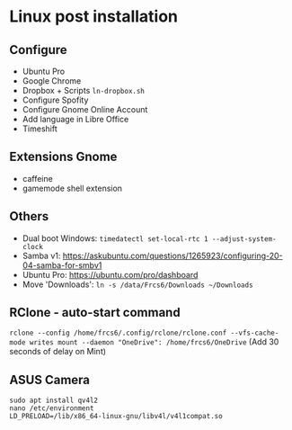 # Linux post installation

## Configure 

- Ubuntu Pro
- Google Chrome
- Dropbox + Scripts `ln-dropbox.sh`
- Configure Spofity
- Configure Gnome Online Account
- Add language in Libre Office
- Timeshift

## Extensions Gnome

- caffeine
- gamemode shell extension

## Others

- Dual boot Windows: `timedatectl set-local-rtc 1 --adjust-system-clock`
- Samba v1: https://askubuntu.com/questions/1265923/configuring-20-04-samba-for-smbv1
- Ubuntu Pro: https://ubuntu.com/pro/dashboard
- Move 'Downloads': `ln -s /data/Frcs6/Downloads ~/Downloads`

## RClone - auto-start command

`rclone --config /home/frcs6/.config/rclone/rclone.conf --vfs-cache-mode writes mount --daemon "OneDrive": /home/frcs6/OneDrive`
(Add 30 seconds of delay on Mint)

## ASUS Camera

```
sudo apt install qv4l2
nano /etc/environment
LD_PRELOAD=/lib/x86_64-linux-gnu/libv4l/v4l1compat.so
```
